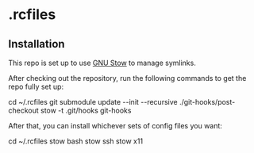 # .rcfiles

## Installation

This repo is set up to use [GNU Stow](https://www.gnu.org/software/stow/) to manage symlinks.

After checking out the repository, run the following commands to get the repo fully set up:

  cd ~/.rcfiles
  git submodule update --init --recursive
  ./git-hooks/post-checkout
  stow -t .git/hooks git-hooks

After that, you can install whichever sets of config files you want:

  cd ~/.rcfiles
  stow bash
  stow ssh
  stow x11
